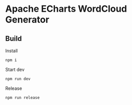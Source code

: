 # Apache ECharts WordCloud Generator

## Build

Install

```shell
npm i
```

Start dev

```shell
npm run dev
```

Release

```shell
npm run release
```

